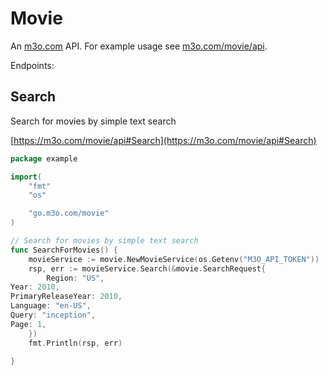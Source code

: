 # Movie

An [m3o.com](https://m3o.com) API. For example usage see [m3o.com/movie/api](https://m3o.com/movie/api).

Endpoints:

## Search

Search for movies by simple text search


[https://m3o.com/movie/api#Search](https://m3o.com/movie/api#Search)

```go
package example

import(
	"fmt"
	"os"

	"go.m3o.com/movie"
)

// Search for movies by simple text search
func SearchForMovies() {
	movieService := movie.NewMovieService(os.Getenv("M3O_API_TOKEN"))
	rsp, err := movieService.Search(&movie.SearchRequest{
		Region: "US",
Year: 2010,
PrimaryReleaseYear: 2010,
Language: "en-US",
Query: "inception",
Page: 1,
	})
	fmt.Println(rsp, err)
	
}
```
